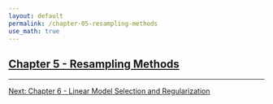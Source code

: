 ```yaml
---
layout: default
permalink: /chapter-05-resampling-methods
use_math: true
---
```


## [Chapter 5 - Resampling Methods][chapter-05-resampling-methods]

---

[Next: Chapter 6 - Linear Model Selection and Regularization][chapter-06-linear-model-selection-and-regularization]

<a id="bottom"></a>

[chapter-05-resampling-methods]: chapter-05-resampling-methods "stats-learning-notes -- Chapter 5 - Resampling Methods"
[chapter-06-linear-model-selection-and-regularization]: chapter-06-linear-model-selection-and-regularization "stats-learning-notes -- Chapter 6 - Linear Model Selection and Regularization"
